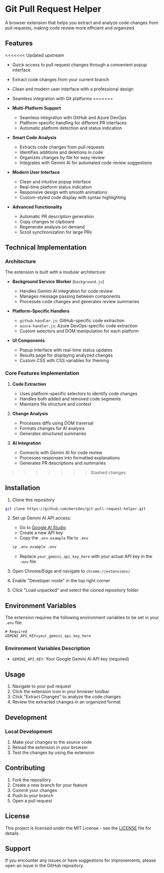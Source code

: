 # Git Pull Request Helper

A browser extension that helps you extract and analyze code changes from pull requests, making code review more efficient and organized.

## Features

<<<<<<< Updated upstream
- Quick access to pull request changes through a convenient popup interface
- Extract code changes from your current branch
- Clean and modern user interface with a professional design
- Seamless integration with Git platforms
=======
- **Multi-Platform Support**

  - Seamless integration with GitHub and Azure DevOps
  - Platform-specific handling for different PR interfaces
  - Automatic platform detection and status indication

- **Smart Code Analysis**

  - Extracts code changes from pull requests
  - Identifies additions and deletions in code
  - Organizes changes by file for easy review
  - Integrates with Gemini AI for automated code review suggestions

- **Modern User Interface**

  - Clean and intuitive popup interface
  - Real-time platform status indication
  - Responsive design with smooth animations
  - Custom-styled code display with syntax highlighting

- **Advanced Functionality**
  - Automatic PR description generation
  - Copy changes to clipboard
  - Regenerate analysis on demand
  - Scroll synchronization for large PRs

## Technical Implementation

### Architecture

The extension is built with a modular architecture:

- **Background Service Worker** (`background.js`)

  - Handles Gemini AI integration for code review
  - Manages message passing between components
  - Processes code changes and generates review summaries

- **Platform-Specific Handlers**

  - `github-handler.js`: GitHub-specific code extraction
  - `azure-handler.js`: Azure DevOps-specific code extraction
  - Custom selectors and DOM manipulation for each platform

- **UI Components**
  - Popup interface with real-time status updates
  - Results page for displaying analyzed changes
  - Custom CSS with CSS variables for theming

### Core Features Implementation

1. **Code Extraction**

   - Uses platform-specific selectors to identify code changes
   - Handles both added and removed code segments
   - Maintains file structure and context

2. **Change Analysis**

   - Processes diffs using DOM traversal
   - Formats changes for AI analysis
   - Generates structured summaries

3. **AI Integration**
   - Connects with Gemini AI for code review
   - Processes responses into formatted explanations
   - Generates PR descriptions and summaries
>>>>>>> Stashed changes

## Installation

1. Clone this repository

```bash
git clone https://github.com/mersdev/git-pull-request-helper.git
```

2. Set up Gemini AI API access:

   - Go to [Google AI Studio](https://makersuite.google.com/app/apikey)
   - Create a new API key
   - Copy the `.env.example` file to `.env`

   ```bash
   cp .env.example .env
   ```

   - Replace `your_gemini_api_key_here` with your actual API key in the `.env` file

3. Open Chrome/Edge and navigate to `chrome://extensions/`
4. Enable "Developer mode" in the top right corner
5. Click "Load unpacked" and select the cloned repository folder

## Environment Variables

The extension requires the following environment variables to be set in your `.env` file:

```env
# Required
GEMINI_API_KEY=your_gemini_api_key_here
```

### Environment Variables Description

- `GEMINI_API_KEY`: Your Google Gemini AI API key (required)

## Usage

1. Navigate to your pull request
2. Click the extension icon in your browser toolbar
3. Click "Extract Changes" to analyze the code changes
4. Review the extracted changes in an organized format

## Development

### Local Development

1. Make your changes to the source code
2. Reload the extension in your browser
3. Test the changes by using the extension

## Contributing

1. Fork the repository
2. Create a new branch for your feature
3. Commit your changes
4. Push to your branch
5. Open a pull request

## License

This project is licensed under the MIT License - see the [LICENSE](LICENSE) file for details.

## Support

If you encounter any issues or have suggestions for improvements, please open an issue in the GitHub repository.
